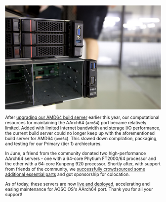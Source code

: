 ![Two new servers deployed for AOSC OS AArch64 maintenance.](/special-issue/20231011/imgs/new-aarch64-servers.jpg)

After [upgrading our AMD64 build server](https://wiki.aosc.io/zh/community/crowdsourcing/epyc-22333-upgrade-2023/) earlier this year, our computational resources for maintaining the AArch64 (`arm64`) port became relatively limited. Added with limited Internet bandwidth and storage I/O performance, the current build server could no longer keep up with the aforementioned build server for AMD64 (`amd64`). This slowed down compilation, packaging, and testing for our Primary (tier 1) archiectures.

In June, a friend from the community donated two high-performance AArch64 servers - one with a 64-core Phytium FT2000/64 processor and the other with a 64-core Kunpeng 920 processor. Shortly after, with support from friends of the community, we [successfully crowdsourced some additional essential parts](https://wiki.aosc.io/zh/community/crowdsourcing/new-aarch64-server-parts/) and got sponsorship for colocation.

As of today, these servers are now [live and deployed](https://github.com/AOSC-Dev/Buildbots/compare/588d37621c6d0528db82a37306540230445687ad...630b94a078d4803334ed6329ff028ff3ec352ff4), accelerating and easing maintenance for AOSC OS's AArch64 port. Thank you for all your support!
